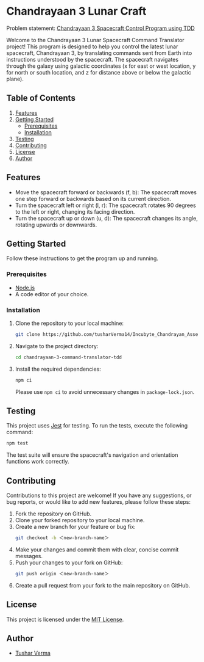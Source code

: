 # Chandrayaan 3 Lunar Craft
Problem statement: [Chandrayaan 3 Spacecraft Control Program using TDD](https://blog.incubyte.co/blog/chandrayaan-3-tdd-assessment)

Welcome to the Chandrayaan 3 Lunar Spacecraft Command Translator project!
This program is designed to help you control the latest lunar spacecraft, Chandrayaan 3, by translating commands sent from Earth into instructions understood by the spacecraft.
The spacecraft navigates through the galaxy using galactic coordinates (x for east or west location, y for north or south location, and z for distance above or below the galactic plane).

## Table of Contents
1. [Features](#features)
2. [Getting Started](#getting-started)
   - [Prerequisites](#prerequisites)
   - [Installation](#installation)
3. [Testing](#testing)
4. [Contributing](#contributing)
5. [License](#License)
6. [Author](#Author)

## Features
- Move the spacecraft forward or backwards (f, b): The spacecraft moves one step forward or backwards based on its current direction.
- Turn the spacecraft left or right (l, r): The spacecraft rotates 90 degrees to the left or right, changing its facing direction.
- Turn the spacecraft up or down (u, d): The spacecraft changes its angle, rotating upwards or downwards.

## Getting Started
Follow these instructions to get the program up and running.

### Prerequisites
- [Node.js](https://nodejs.org/)
- A code editor of your choice.

### Installation
1. Clone the repository to your local machine:
    ```bash
    git clone https://github.com/tusharVerma14/Incubyte_Chandrayan_Assessment.git
    ```
2. Navigate to the project directory:
   ```bash
   cd chandrayaan-3-command-translator-tdd
   ```
3. Install the required dependencies:
   ```bash
   npm ci
   ```
   Please use `npm ci` to avoid unnecessary changes in `package-lock.json`.

## Testing
This project uses [Jest](https://jestjs.io/) for testing. To run the tests, execute the following command:
```bash
npm test
```
The test suite will ensure the spacecraft's navigation and orientation functions work correctly.

## Contributing
Contributions to this project are welcome! If you have any suggestions, or bug reports, or would like to add new features, please follow these steps:

1. Fork the repository on GitHub.
2. Clone your forked repository to your local machine.
3. Create a new branch for your feature or bug fix:
    ```bash
    git checkout -b ＜new-branch-name＞
    ```
4. Make your changes and commit them with clear, concise commit messages.
5. Push your changes to your fork on GitHub:
   ```bash
   git push origin ＜new-branch-name＞
   ```
6. Create a pull request from your fork to the main repository on GitHub.

## License
This project is licensed under the [MIT License](LICENSE).

## Author
- [Tushar Verma](https://github.com/tusharVerma14)
